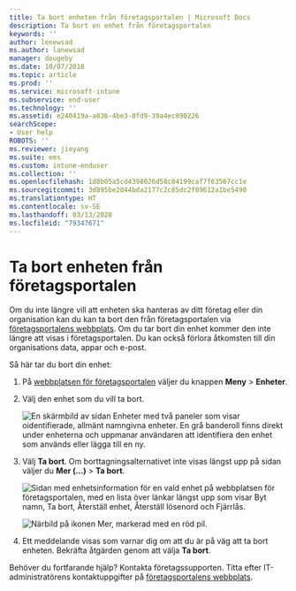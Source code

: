 ```yaml
---
title: Ta bort enheten från företagsportalen | Microsoft Docs
description: Ta bort en enhet från företagsportalen
keywords: ''
author: lenewsad
ms.author: lanewsad
manager: dougeby
ms.date: 10/07/2018
ms.topic: article
ms.prod: ''
ms.service: microsoft-intune
ms.subservice: end-user
ms.technology: ''
ms.assetid: e240419a-a836-4be3-8fd9-39a4ec890226
searchScope:
- User help
ROBOTS: ''
ms.reviewer: jieyang
ms.suite: ems
ms.custom: intune-enduser
ms.collection: ''
ms.openlocfilehash: 1d8b05a5cd4398026d58c04199caf7f63567cc1e
ms.sourcegitcommit: 3d895be2844bda2177c2c85dc2f09612a1be5490
ms.translationtype: HT
ms.contentlocale: sv-SE
ms.lasthandoff: 03/13/2020
ms.locfileid: "79347671"
---
```

# <a name="remove-your-device-from-the-company-portal"></a>Ta bort enheten från företagsportalen

Om du inte längre vill att enheten ska hanteras av ditt företag eller din organisation kan du kan ta bort den från företagsportalen via [företagsportalens webbplats](https://go.microsoft.com/fwlink/?linkid=2010980). Om du tar bort din enhet kommer den inte längre att visas i företagsportalen. Du kan också förlora åtkomsten till din organisations data, appar och e-post.

Så här tar du bort din enhet:

1. På [webbplatsen för företagsportalen](https://portal.manage.microsoft.com) väljer du knappen __Meny__ > __Enheter__.  

2. Välj den enhet som du vill ta bort.  

    ![En skärmbild av sidan Enheter med två paneler som visar oidentifierade, allmänt namngivna enheter. En grå banderoll finns direkt under enheterna och uppmanar användaren att identifiera den enhet som används eller lägga till en ny.](./media/rename-reset-device-step2-1808.png) 

3. Välj **Ta bort**. Om borttagningsalternativet inte visas längst upp på sidan väljer du **Mer (…)**  > **Ta bort**.  

   ![Sidan med enhetsinformation för en vald enhet på webbplatsen för företagsportalen, med en lista över länkar längst upp som visar Byt namn, Ta bort, Återställ enhet, Återställ lösenord och Fjärrlås. ](./media/rename-reset-device-1808.png)  
  

    ![Närbild på ikonen Mer, markerad med en röd pil.](./media/rename-reset-device-step3-more-1808.png)   

4. Ett meddelande visas som varnar dig om att du är på väg att ta bort enheten. Bekräfta åtgärden genom att välja **Ta bort**.  

Behöver du fortfarande hjälp? Kontakta företagssupporten. Titta efter IT-administratörens kontaktuppgifter på [företagsportalens webbplats](https://go.microsoft.com/fwlink/?linkid=2010980).
